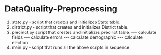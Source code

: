 # DataQuality-Preprocessing

1. state.py - script that creates and initializes State table.
2. district.py - script that creates and initializes District table.
3. precinct.py script that creates and initializes precinct table.
      --- calculate fields
      --- calculate errors
      --- calculate demographic
      --- calculate election
4. main.py - script that runs all the above scripts in sequence